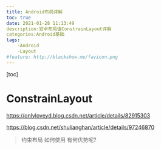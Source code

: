 ```yaml
---
title: Android布局详解
toc: true
date: 2021-01-28 11:13:49
description:安卓布局值ConstrainLayout详解
categories:Android基础
tags:
	-Android
	-Layout
#feature: http://blackshow.me/favicon.png
---
```




[toc]

# ConstrainLayout

https://onlyloveyd.blog.csdn.net/article/details/82915303



https://blog.csdn.net/shulianghan/article/details/97246870



> 约束布局 如何使用 有何优势呢?

